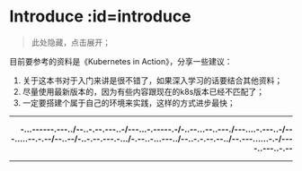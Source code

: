 # Introduce :id=introduce

> 此处隐藏，点击展开；

目前要参考的资料是《Kubernetes in Action》，分享一些建议：

1. 关于这本书对于入门来讲是很不错了，如果深入学习的话要结合其他资料；
2. 尽量使用最新版本的，因为有些内容跟现在的k8s版本已经不匹配了；
3. 一定要搭建个属于自己的环境来实践，这样的方式进步最快；

---
 **<p align="right"> -...------.---../--..-.--.---..-/---...-.-----.-/-..--...--..---./---....-.---..-/---.....--.-.--/--..--/-..-.--.---.-.../-.--..-...---../--..-.-.--.--../--.---......-.-/----..---..-.--</p>**

---